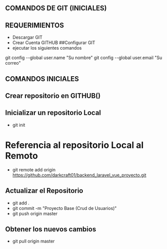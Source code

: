 ## COMANDOS DE GIT (INICIALES)
## REQUERIMIENTOS
- Descargar GIT
- Crear Cuenta GITHUB
##Configurar GIT
- ejecutar los siguientes comandos

git config --global user.name "Su nombre"
git config --global user.email "Su correo"

## COMANDOS INICIALES
## Crear repositorio en GITHUB()
## Inicializar un repositorio Local

- git init

# Referencia al repositorio Local al Remoto

- git remote add origin https://github.com/darkcraft01/backend_laravel_vue_proyecto.git

## Actualizar el Repositorio

- git add .
- git commit -m "Proyecto Base (Crud de Usuarios)"
- git push origin master

## Obtener los nuevos cambios

- git pull origin master
